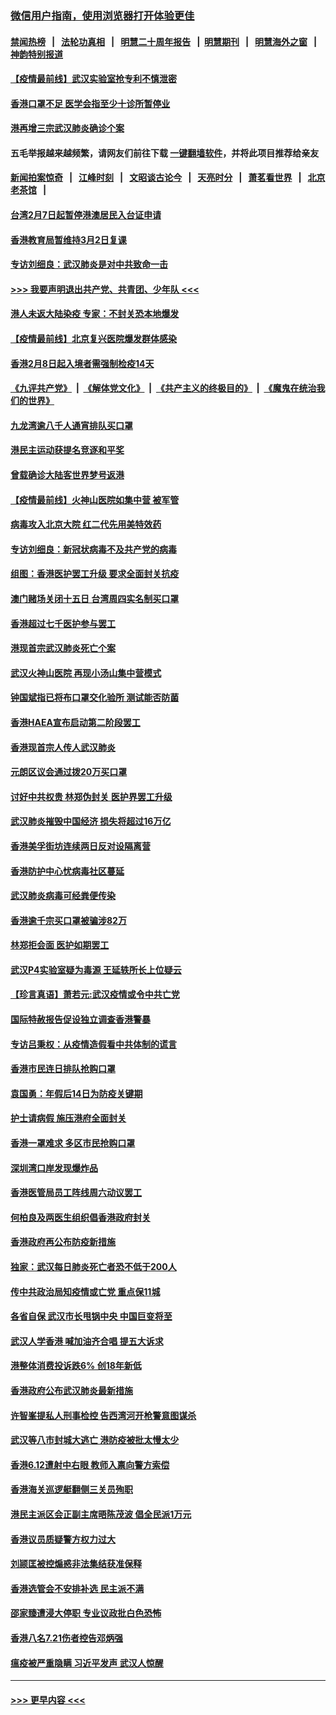 ### [微信用户指南，使用浏览器打开体验更佳](https://github.com/gfw-breaker/banned-news1/blob/master/indexes/wechat-guide.md?t=0)
#### [禁闻热榜](热点新闻.md?t=0)  &nbsp;&nbsp;|&nbsp;&nbsp; [法轮功真相](https://github.com/gfw-breaker/truth/blob/master/README.md?t=0) &nbsp;&nbsp;|&nbsp;&nbsp; [明慧二十周年报告](https://github.com/gfw-breaker/mh-reports/blob/master/README.md?t=0) &nbsp;&nbsp;|&nbsp;&nbsp;[明慧期刊](https://github.com/gfw-breaker/mh-qikan) &nbsp;&nbsp;|&nbsp;&nbsp; [明慧海外之窗](https://github.com/gfw-breaker/mh-news/blob/master/README.md?t=0) &nbsp;&nbsp;|&nbsp;&nbsp; [神韵特别报道](https://github.com/gfw-breaker/mh-news/blob/master/shenyun.md?t=0)
#### [【疫情最前线】武汉实验室抢专利不慎泄密](../pages/nsc415/n11850310.md?t=02071522) 
#### [香港口罩不足 医学会指至少十诊所暂停业](../pages/nsc415/n11850301.md?t=02071522) 
#### [港再增三宗武汉肺炎确诊个案](../pages/nsc415/n11850328.md?t=02071522) 
#### 五毛举报越来越频繁，请网友们前往下载 [一键翻墙软件](https://github.com/gfw-breaker/ssr-accounts)，并将此项目推荐给亲友
#### [新闻拍案惊奇](https://github.com/gfw-breaker/banned-news1/blob/master/pages/link4.md) &nbsp;&nbsp;|&nbsp;&nbsp; [江峰时刻](https://github.com/gfw-breaker/banned-news1/blob/master/pages/link4.md) &nbsp;&nbsp;|&nbsp;&nbsp; [文昭谈古论今](https://github.com/gfw-breaker/banned-news1/blob/master/pages/link4.md) &nbsp;&nbsp;|&nbsp;&nbsp; [天亮时分](https://github.com/gfw-breaker/banned-news1/blob/master/pages/link4.md) &nbsp;&nbsp;|&nbsp;&nbsp; [萧茗看世界](https://github.com/gfw-breaker/banned-news1/blob/master/pages/link4.md) &nbsp;&nbsp;|&nbsp;&nbsp; [北京老茶馆](https://github.com/gfw-breaker/banned-news1/blob/master/pages/link4.md) &nbsp;&nbsp;|&nbsp;&nbsp; 
#### [台湾2月7日起暂停港澳居民入台证申请](../pages/nsc415/n11850304.md?t=02071522) 
#### [香港教育局暂维持3月2日复课](../pages/nsc415/n11850260.md?t=02071522) 
#### [专访刘细良：武汉肺炎是对中共致命一击](../pages/nsc415/n11849934.md?t=02071522) 
#### [>>> 我要声明退出共产党、共青团、少年队 <<<](https://github.com/begood0513/goodnews/blob/master/quit/letter.md) 
#### [港人未返大陆染疫 专家：不封关恐本地爆发](../pages/nsc415/n11848021.md?t=02071522) 
#### [【疫情最前线】北京复兴医院爆发群体感染](../pages/nsc415/n11847626.md?t=02071522) 
#### [香港2月8日起入境者需强制检疫14天](../pages/nsc415/n11847658.md?t=02071522) 
#### [《九评共产党》](https://github.com/begood0513/9ping.md/blob/master/README.md) &nbsp;|&nbsp; [《解体党文化》](../../../../jtdwh.md/blob/master/README.md)  &nbsp;|&nbsp; [《共产主义的终极目的》](../../../../gczydzjmd.md/blob/master/README.md) &nbsp;|&nbsp; [《魔鬼在统治我们的世界》](../../../../mgztzwmdsj.md/blob/master/README.md) 
#### [九龙湾逾八千人通宵排队买口罩](../pages/nsc415/n11847647.md?t=02071522) 
#### [港民主运动获提名竞逐和平奖](../pages/nsc415/n11847633.md?t=02071522) 
#### [曾载确诊大陆客世界梦号返港](../pages/nsc415/n11847608.md?t=02071522) 
#### [【疫情最前线】火神山医院如集中营 被军管](../pages/nsc415/n11847524.md?t=02071522) 
#### [病毒攻入北京大院 红二代先用美特效药](../pages/nsc415/n11847427.md?t=02071522) 
#### [专访刘细良：新冠状病毒不及共产党的病毒](../pages/nsc415/n11847164.md?t=02071522) 
#### [组图：香港医护罢工升级 要求全面封关抗疫](../pages/nsc415/n11844107.md?t=02071522) 
#### [澳门赌场关闭十五日 台湾周四实名制买口罩](../pages/nsc415/n11845083.md?t=02071522) 
#### [香港超过七千医护参与罢工](../pages/nsc415/n11845051.md?t=02071522) 
#### [港现首宗武汉肺炎死亡个案](../pages/nsc415/n11844998.md?t=02071522) 
#### [武汉火神山医院 再现小汤山集中营模式](../pages/nsc415/n11844763.md?t=02071522) 
#### [钟国斌指已将布口罩交化验所 测试能否防菌](../pages/nsc415/n11842783.md?t=02071522) 
#### [香港HAEA宣布启动第二阶段罢工](../pages/nsc415/n11842723.md?t=02071522) 
#### [香港现首宗人传人武汉肺炎](../pages/nsc415/n11842766.md?t=02071522) 
#### [元朗区议会通过拨20万买口罩](../pages/nsc415/n11842754.md?t=02071522) 
#### [讨好中共权贵 林郑伪封关 医护界罢工升级](../pages/nsc415/n11842359.md?t=02071522) 
#### [武汉肺炎摧毁中国经济 损失将超过16万亿](../pages/nsc415/n11839723.md?t=02071522) 
#### [香港美孚街坊连续两日反对设隔离营](../pages/nsc415/n11839962.md?t=02071522) 
#### [香港防护中心忧病毒社区蔓延](../pages/nsc415/n11839933.md?t=02071522) 
#### [武汉肺炎病毒可经粪便传染](../pages/nsc415/n11839939.md?t=02071522) 
#### [香港逾千宗买口罩被骗涉82万](../pages/nsc415/n11839914.md?t=02071522) 
#### [林郑拒会面 医护如期罢工](../pages/nsc415/n11839892.md?t=02071522) 
#### [武汉P4实验室疑为毒源 王延轶所长上位疑云](../pages/nsc415/n11835543.md?t=02071522) 
#### [【珍言真语】萧若元:武汉疫情或令中共亡党](../pages/nsc415/n11829394.md?t=02071522) 
#### [国际特赦报告促设独立调查香港警暴](../pages/nsc415/n11833845.md?t=02071522) 
#### [专访吕秉权：从疫情造假看中共体制的谎言](../pages/nsc415/n11833813.md?t=02071522) 
#### [香港市民连日排队抢购口罩](../pages/nsc415/n11833794.md?t=02071522) 
#### [袁国勇：年假后14日为防疫关键期](../pages/nsc415/n11831088.md?t=02071522) 
#### [护士请病假 施压港府全面封关](../pages/nsc415/n11831030.md?t=02071522) 
#### [香港一罩难求 多区市民抢购口罩](../pages/nsc415/n11831002.md?t=02071522) 
#### [深圳湾口岸发现爆炸品](../pages/nsc415/n11828802.md?t=02071522) 
#### [香港医管局员工阵线周六动议罢工](../pages/nsc415/n11828762.md?t=02071522) 
#### [何柏良及两医生组织倡香港政府封关](../pages/nsc415/n11828749.md?t=02071522) 
#### [香港政府再公布防疫新措施](../pages/nsc415/n11828716.md?t=02071522) 
#### [独家：武汉每日肺炎死亡者恐不低于200人](../pages/nsc415/n11828240.md?t=02071522) 
#### [传中共政治局知疫情或亡党 重点保11城](../pages/nsc415/n11828145.md?t=02071522) 
#### [各省自保 武汉市长甩锅中央 中国巨变将至](../pages/nsc415/n11828021.md?t=02071522) 
#### [武汉人学香港 喊加油齐合唱 提五大诉求](../pages/nsc415/n11827046.md?t=02071522) 
#### [港整体消费投诉跌6% 创18年新低](../pages/nsc415/n11817280.md?t=02071522) 
#### [香港政府公布武汉肺炎最新措施](../pages/nsc415/n11817152.md?t=02071522) 
#### [许智峯提私人刑事检控 告西湾河开枪警意图谋杀](../pages/nsc415/n11817132.md?t=02071522) 
#### [武汉等八市封城大逃亡 港防疫被批太慢太少](../pages/nsc415/n11817058.md?t=02071522) 
#### [香港6.12遭射中右眼 教师入禀向警方索偿](../pages/nsc415/n11814678.md?t=02071522) 
#### [香港海关巡逻艇翻侧三关员殉职](../pages/nsc415/n11814604.md?t=02071522) 
#### [港民主派区会正副主席晤陈茂波 倡全民派1万元](../pages/nsc415/n11814582.md?t=02071522) 
#### [香港议员质疑警方权力过大](../pages/nsc415/n11814560.md?t=02071522) 
#### [刘颕匡被控煽惑非法集结获准保释](../pages/nsc415/n11811727.md?t=02071522) 
#### [香港选管会不安排补选 民主派不满](../pages/nsc415/n11811691.md?t=02071522) 
#### [邵家臻遭浸大停职 专业议政批白色恐怖](../pages/nsc415/n11811670.md?t=02071522) 
#### [香港八名7.21伤者控告邓炳强](../pages/nsc415/n11811623.md?t=02071522) 
#### [瘟疫被严重隐瞒 习近平发声 武汉人惊醒](../pages/nsc415/n11811186.md?t=02071522) 

----
#### [ >>> 更早内容 <<< ](../indexes/nsc415-earlier.md)
